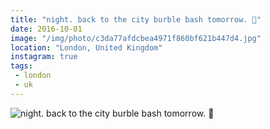 ```yaml
---
title: "night. back to the city burble bash tomorrow. 🌌"
date: 2016-10-01
image: "/img/photo/c3da77afdcbea4971f860bf621b447d4.jpg"
location: "London, United Kingdom"
instagram: true
tags:
 - london
 - uk
---
```


![night. back to the city burble bash tomorrow. 🌌](/img/photo/c3da77afdcbea4971f860bf621b447d4.jpg)
